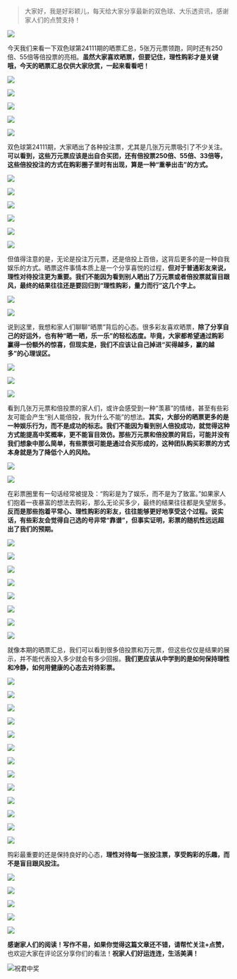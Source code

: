 > 大家好，我是好彩颖儿，每天给大家分享最新的双色球、大乐透资讯，感谢家人们的点赞支持！

![](https://cdn.jsdelivr.net/gh/wangwenjie1314/PicCDN/2024-7-11/1720660897499-image.png)


今天我们来看一下双色球第24111期的晒票汇总，5张万元票领跑，同时还有250倍、55倍等倍投票的亮相。**虽然大家喜欢晒票，但要记住，理性购彩才是关键哦，今天的晒票汇总仅供大家欣赏，一起来看看吧！**


![](https://cdn.jsdelivr.net/gh/wangwenjie1314/PicCDN/2024-9-24/1727162666120-image.png)


![](https://cdn.jsdelivr.net/gh/wangwenjie1314/PicCDN/2024-9-24/1727162652481-image.png)


![](https://cdn.jsdelivr.net/gh/wangwenjie1314/PicCDN/2024-9-24/1727162937824-image.png)


![](https://cdn.jsdelivr.net/gh/wangwenjie1314/PicCDN/2024-9-24/1727162993671-image.png)


![](https://cdn.jsdelivr.net/gh/wangwenjie1314/PicCDN/2024-9-24/1727163038610-image.png)

双色球第24111期，大家晒出了各种投注票，尤其是几张万元票吸引了不少关注。**可以看到，这些万元票应该是出自合买团，还有倍投票250倍、55倍、33倍等，这些倍投投注的方式在购彩圈子里时有出现，算是一种“重拳出击”的方式。**


![](https://cdn.jsdelivr.net/gh/wangwenjie1314/PicCDN/2024-9-24/1727162829799-image.png)

![](https://cdn.jsdelivr.net/gh/wangwenjie1314/PicCDN/2024-9-24/1727162837049-image.png)


![](https://cdn.jsdelivr.net/gh/wangwenjie1314/PicCDN/2024-9-24/1727149750585-image.png)


![](https://cdn.jsdelivr.net/gh/wangwenjie1314/PicCDN/2024-9-24/1727149772352-image.png)

![](https://cdn.jsdelivr.net/gh/wangwenjie1314/PicCDN/2024-9-24/1727149764858-image.png)

![](https://cdn.jsdelivr.net/gh/wangwenjie1314/PicCDN/2024-9-24/1727149757518-image.png)

但值得注意的是，无论是投注万元票，还是倍投上百倍，这背后更多的是一种自我娱乐的方式。晒票这件事情本质上是一个分享喜悦的过程，**但对于普通彩友来说，理性对待投注更为重要。我们不能因为看到别人晒出了万元票或者倍投票就盲目跟风，最终的结果往往还是要回归到“理性购彩，量力而行”这几个字上。**


![](https://cdn.jsdelivr.net/gh/wangwenjie1314/PicCDN/2024-9-24/1727149293123-image.png)


![](https://cdn.jsdelivr.net/gh/wangwenjie1314/PicCDN/2024-9-24/1727149731983-image.png)



说到这里，我想和家人们聊聊“晒票”背后的心态。很多彩友喜欢晒票，**除了分享自己的好运外，也有种“晒一晒，乐一乐”的轻松态度。毕竟，大家都希望通过购彩赢得一份额外的惊喜，但现实是，我们不应该让自己掉进“买得越多，赢的越多”的心理误区。**

![](https://cdn.jsdelivr.net/gh/wangwenjie1314/PicCDN/2024-9-24/1727149742413-image.png)

![](https://cdn.jsdelivr.net/gh/wangwenjie1314/PicCDN/2024-9-24/1727149078893-image.png)


![](https://cdn.jsdelivr.net/gh/wangwenjie1314/PicCDN/2024-9-24/1727149695415-image.png)



看到几张万元票和倍投票的家人们，或许会感受到一种“羡慕”的情绪，甚至有些彩友可能会产生“别人能倍投，我为什么不能”的想法。**其实，大部分的晒票更多的是一种娱乐行为，而不是成功的标志。我们不能因为看到别人倍投成功，就觉得这种方式能提高中奖概率，更不能盲目效仿。那些万元票和倍投票的背后，可能并没有我们想象中那么简单，有些票很可能是通过合买形成的，这种团队购买彩票的方式本身就是为了降低个人的风险。**


![](https://cdn.jsdelivr.net/gh/wangwenjie1314/PicCDN/2024-9-24/1727149060109-image.png)


![](https://cdn.jsdelivr.net/gh/wangwenjie1314/PicCDN/2024-9-24/1727149067794-image.png)

在彩票圈里有一句话经常被提及：“购彩是为了娱乐，而不是为了致富。”如果家人们抱着一夜暴富的想法去购彩，那么无论买多少，最终的结果往往都是失望居多。**反而是那些抱着平常心、理性购彩的彩友，往往能够更好地享受这个过程。说实话，有些彩友会觉得自己选的号非常“靠谱”，但事实证明，彩票的随机性远远超出了我们的预期。**



![](https://cdn.jsdelivr.net/gh/wangwenjie1314/PicCDN/2024-9-24/1727149230155-image.png)


![](https://cdn.jsdelivr.net/gh/wangwenjie1314/PicCDN/2024-9-24/1727149281834-image.png)

![](https://cdn.jsdelivr.net/gh/wangwenjie1314/PicCDN/2024-9-24/1727149367239-image.png)


![](https://cdn.jsdelivr.net/gh/wangwenjie1314/PicCDN/2024-9-24/1727149715177-image.png)


![](https://cdn.jsdelivr.net/gh/wangwenjie1314/PicCDN/2024-9-24/1727162854776-image.png)


![](https://cdn.jsdelivr.net/gh/wangwenjie1314/PicCDN/2024-9-24/1727163089879-image.png)


![](https://cdn.jsdelivr.net/gh/wangwenjie1314/PicCDN/2024-9-24/1727163138722-image.png)


![](https://cdn.jsdelivr.net/gh/wangwenjie1314/PicCDN/2024-9-24/1727163116188-image.png)

就像本期的晒票汇总，我们可以看到很多倍投票和万元票，但这些仅仅是结果的展示，并不能代表投入多少就会有多少回报。**我们更应该从中学到的是如何保持理性和冷静，如何用健康的心态去对待彩票。**




![](https://cdn.jsdelivr.net/gh/wangwenjie1314/PicCDN/2024-9-24/1727163076770-image.png)


![](https://cdn.jsdelivr.net/gh/wangwenjie1314/PicCDN/2024-9-24/1727162772336-image.png)

![](https://cdn.jsdelivr.net/gh/wangwenjie1314/PicCDN/2024-9-24/1727162764879-image.png)


![](https://cdn.jsdelivr.net/gh/wangwenjie1314/PicCDN/2024-9-24/1727148985936-image.png)


![](https://cdn.jsdelivr.net/gh/wangwenjie1314/PicCDN/2024-9-24/1727149862117-image.png)

![](https://cdn.jsdelivr.net/gh/wangwenjie1314/PicCDN/2024-9-24/1727149855346-image.png)

![](https://cdn.jsdelivr.net/gh/wangwenjie1314/PicCDN/2024-9-24/1727149848881-image.png)

![](https://cdn.jsdelivr.net/gh/wangwenjie1314/PicCDN/2024-9-24/1727149841552-image.png)

![](https://cdn.jsdelivr.net/gh/wangwenjie1314/PicCDN/2024-9-24/1727149027329-image.png)


![](https://cdn.jsdelivr.net/gh/wangwenjie1314/PicCDN/2024-9-24/1727163156917-image.png)




![](https://cdn.jsdelivr.net/gh/wangwenjie1314/PicCDN/2024-9-24/1727162744800-image.png)

![](https://cdn.jsdelivr.net/gh/wangwenjie1314/PicCDN/2024-9-24/1727162738967-image.png)


![](https://cdn.jsdelivr.net/gh/wangwenjie1314/PicCDN/2024-9-24/1727163104498-image.png)






购彩最重要的还是保持良好的心态，**理性对待每一张投注票，享受购彩的乐趣，而不是盲目跟风投注。**

![](https://cdn.jsdelivr.net/gh/wangwenjie1314/PicCDN/2024-9-24/1727149831537-image.png)

![](https://cdn.jsdelivr.net/gh/wangwenjie1314/PicCDN/2024-9-24/1727162727699-image.png)


![](https://cdn.jsdelivr.net/gh/wangwenjie1314/PicCDN/2024-9-24/1727162621249-image.png)


![](https://cdn.jsdelivr.net/gh/wangwenjie1314/PicCDN/2024-9-24/1727162713632-image.png)


![](https://cdn.jsdelivr.net/gh/wangwenjie1314/PicCDN/2024-9-24/1727162693263-image.png)


**感谢家人们的阅读！写作不易，如果你觉得这篇文章还不错，请帮忙关注+点赞，** 也欢迎大家在评论区分享你们的看法！**祝家人们好运连连，生活美满！**


![祝君中奖](https://cdn.jsdelivr.net/gh/wangwenjie1314/PicCDN/2024-9-24/1727168342639-image.png)
